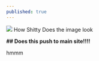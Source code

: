 ```yaml
---
published: true
---
```


![](http://www.newton.ac.uk/files/covers/968361.jpg)
How Shitty Does the image look

**## Does this push to main site!!!!**

hmmm

